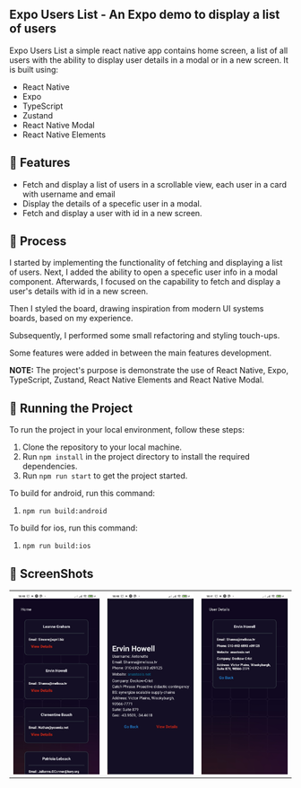 ## Expo Users List - An Expo demo to display a list of users

Expo Users List a simple react native app contains home screen, a list of all users with the ability to display user details in a modal or in a new screen. It is built using:

- React Native
- Expo
- TypeScript
- Zustand
- React Native Modal
- React Native Elements

## 👾 Features

- Fetch and display a list of users in a scrollable view, each user in a card with username and email
- Display the details of a specefic user in a modal.
- Fetch and display a user with id in a new screen.

## 📒 Process

I started by implementing the functionality of fetching and displaying a list of users. Next, I added the ability to open a specefic user info in a modal component. Afterwards, I focused on the capability to fetch and display a user's details with id in a new screen.

Then I styled the board, drawing inspiration from modern UI systems boards, based on my experience.

Subsequently, I performed some small refactoring and styling touch-ups.

Some features were added in between the main features development.

**NOTE:** The project's purpose is demonstrate the use of React Native, Expo, TypeScript, Zustand, React Native Elements and React Native Modal.

## 🚦 Running the Project

To run the project in your local environment, follow these steps:

1. Clone the repository to your local machine.
2. Run `npm install` in the project directory to install the required dependencies.
3. Run `npm run start` to get the project started.

To build for android, run this command: 
1. `npm run build:android`

To build for ios, run this command: 
1. `npm run build:ios`




## 📱 ScreenShots
<table>
  <tr>
<td><img src="./screenshots/home.jpg" width="250" alt="Home Page"></td>
<td><img src="./screenshots/modal.jpg" width="250" alt="Modal"></td>
<td><img src="./screenshots/details.jpg" width="250" alt="Details Page"></td>
  </tr>
</table>

